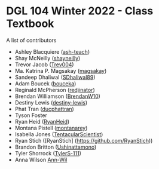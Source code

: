# DGL 104 Winter 2022 - Class Textbook
A list of contributors

* Ashley Blacquiere ([ash-teach](https://github.com/ash-teach))
* Shay McNeilly ([shayneilly](https://github.com/shayneilly))
* Trevor Jacob ([Trev004](https://github.com/Trev004))
* Ma. Katrina P. Magsakay ([magsakay](https://github.com/magsakay))
* Sandeep Dhaliwal ([SDhaliwal89](https://github.com/SDhaliwal89))
* Adam Boucek ([bouceka](https://github.com/bouceka))
* Reginald McPherson ([redjinator](https://github.com/redjinator))
* Brendan Williamson ([BrendanW10](https://github.com/brendanw10))
* Destiny Lewis ([destiny-lewis](https://github.com/destiny-lewis))
* Phat Tran ([ducphattran](https://github.com/ducphattran))
* Tyson Foster
* Ryan Heid ([RyanHeid](https://github.com/RyanHeid))
* Montana Pistell ([montanarey](https://github.com/montanarey))
* Isabella Jones ([TentacularScientist](https://github.com/TentacularScientist))
* Ryan Stich ([RyanStich] (https://github.com/RyanStich))
* Brandon Britton ([Ushinattamono](https://github.com/Ushinattamono))
* Tyler Shorrock ([TylerS-111](https://github.com/Tyler-S111))
* Anna Wilson [Ann-Wil](https://github.com/Ann-Wil)

